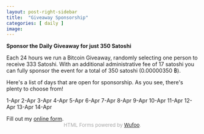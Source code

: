 ```yaml
---
layout: post-right-sidebar
title:  "Giveaway Sponsorship"
categories: [ daily ]
image:
---
```

**Sponsor the Daily Giveaway for just 350 Satoshi**

Each 24 hours we run a Bitcoin Giveaway, randomly selecting one person to receive 333 Satoshi. With an additional administrative fee of 17 satoshi you can fully sponsor the event for a total of 350 satoshi (0.00000350 ฿).
<p> </p>
Here's a list of days that are open for sponsorship. As you see, there's plenty to choose from!

1-Apr
2-Apr
3-Apr
4-Apr
5-Apr
6-Apr
7-Apr
8-Apr
9-Apr
10-Apr
11-Apr
12-Apr
13-Apr
14-Apr

<div id="wufoo-z1qnswux0ajizmw">
Fill out my <a href="https://allfaucets.wufoo.com/forms/z1qnswux0ajizmw">online form</a>.
</div>
<div id="wuf-adv" style="font-family:inherit;font-size: small;color:#a7a7a7;text-align:center;display:block;">HTML Forms powered by <a href="http://www.wufoo.com">Wufoo</a>.</div>
<script type="text/javascript">var z1qnswux0ajizmw;(function(d, t) {
var s = d.createElement(t), options = {
'userName':'allfaucets',
'formHash':'z1qnswux0ajizmw',
'autoResize':true,
'height':'709',
'async':true,
'host':'wufoo.com',
'header':'show',
'ssl':true};
s.src = ('https:' == d.location.protocol ? 'https://' : 'http://') + 'secure.wufoo.com/scripts/embed/form.js';
s.onload = s.onreadystatechange = function() {
var rs = this.readyState; if (rs) if (rs != 'complete') if (rs != 'loaded') return;
try { z1qnswux0ajizmw = new WufooForm();z1qnswux0ajizmw.initialize(options);z1qnswux0ajizmw.display(); } catch (e) {}};
var scr = d.getElementsByTagName(t)[0], par = scr.parentNode; par.insertBefore(s, scr);
})(document, 'script');</script>
